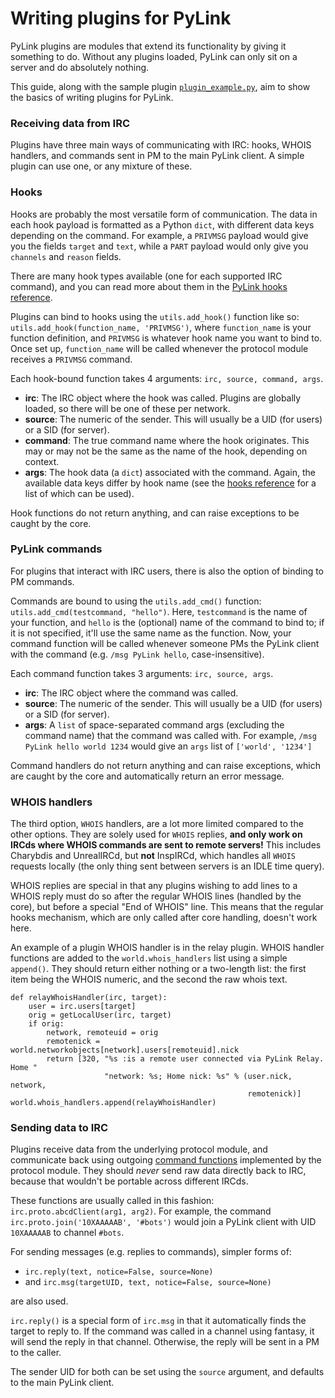 # Writing plugins for PyLink

PyLink plugins are modules that extend its functionality by giving it something to do. Without any plugins loaded, PyLink can only sit on a server and do absolutely nothing.

This guide, along with the sample plugin [`plugin_example.py`](plugin_example.py), aim to show the basics of writing plugins for PyLink.

### Receiving data from IRC

Plugins have three main ways of communicating with IRC: hooks, WHOIS handlers, and commands sent in PM to the main PyLink client. A simple plugin can use one, or any mixture of these.

### Hooks

Hooks are probably the most versatile form of communication. The data in each hook payload is formatted as a Python `dict`, with different data keys depending on the command.
For example, a `PRIVMSG` payload would give you the fields `target` and `text`, while a `PART` payload would only give you `channels` and `reason` fields.

There are many hook types available (one for each supported IRC command), and you can read more about them in the [PyLink hooks reference](hooks-reference.md).

Plugins can bind to hooks using the `utils.add_hook()` function like so: `utils.add_hook(function_name, 'PRIVMSG')`, where `function_name` is your function definition, and `PRIVMSG` is whatever hook name you want to bind to. Once set up, `function_name` will be called whenever the protocol module receives a `PRIVMSG` command.

Each hook-bound function takes 4 arguments: `irc, source, command, args`.
- **irc**: The IRC object where the hook was called. Plugins are globally loaded, so there will be one of these per network.
- **source**: The numeric of the sender. This will usually be a UID (for users) or a SID (for server).
- **command**: The true command name where the hook originates. This may or may not be the same as the name of the hook, depending on context.
- **args**: The hook data (a `dict`) associated with the command. Again, the available data keys differ by hook name
(see the [hooks reference](hooks-reference.md) for a list of which can be used).

Hook functions do not return anything, and can raise exceptions to be caught by the core.

### PyLink commands

For plugins that interact with IRC users, there is also the option of binding to PM commands.

Commands are bound to using the `utils.add_cmd()` function: `utils.add_cmd(testcommand, "hello")`. Here, `testcommand` is the name of your function, and `hello` is the (optional) name of the command to bind to; if it is not specified, it'll use the same name as the function.
Now, your command function will be called whenever someone PMs the PyLink client with the command (e.g. `/msg PyLink hello`, case-insensitive).

Each command function takes 3 arguments: `irc, source, args`.
- **irc**: The IRC object where the command was called.
- **source**: The numeric of the sender. This will usually be a UID (for users) or a SID (for server).
- **args**: A `list` of space-separated command args (excluding the command name) that the command was called with. For example, `/msg PyLink hello world 1234` would give an `args` list of `['world', '1234']`

Command handlers do not return anything and can raise exceptions, which are caught by the core and automatically return an error message.

### WHOIS handlers

The third option, `WHOIS` handlers, are a lot more limited compared to the other options. They are solely used for `WHOIS` replies, **and only work on IRCds where WHOIS commands are sent to remote servers!** This includes Charybdis and UnrealIRCd, but **not** InspIRCd, which handles all `WHOIS` requests locally (the only thing sent between servers is an IDLE time query).

WHOIS replies are special in that any plugins wishing to add lines to a WHOIS reply must do so after the regular WHOIS lines (handled by the core), but before a special "End of WHOIS" line. This means that the regular hooks mechanism, which are only called after core handling, doesn't work here.

An example of a plugin WHOIS handler is in the relay plugin. WHOIS handler functions are added to the `world.whois_handlers` list using a simple `append()`. They should return either nothing or a two-length list: the first item being the WHOIS numeric, and the second the raw whois text.

```
def relayWhoisHandler(irc, target):
    user = irc.users[target]
    orig = getLocalUser(irc, target)
    if orig:
        network, remoteuid = orig
        remotenick = world.networkobjects[network].users[remoteuid].nick
        return [320, "%s :is a remote user connected via PyLink Relay. Home "
                     "network: %s; Home nick: %s" % (user.nick, network,
                                                     remotenick)]
world.whois_handlers.append(relayWhoisHandler)
```

### Sending data to IRC

Plugins receive data from the underlying protocol module, and communicate back using outgoing [command functions](pmodule-spec.md) implemented by the protocol module. They should *never* send raw data directly back to IRC, because that wouldn't be portable across different IRCds.

These functions are usually called in this fashion: `irc.proto.abcdClient(arg1, arg2)`. For example, the command `irc.proto.join('10XAAAAAB', '#bots')` would join a PyLink client with UID `10XAAAAAB` to channel `#bots`.

For sending messages (e.g. replies to commands), simpler forms of:

- `irc.reply(text, notice=False, source=None)`
- and `irc.msg(targetUID, text, notice=False, source=None)`

are also used.

`irc.reply()` is a special form of `irc.msg` in that it automatically finds the target to reply to. If the command was called in a channel using fantasy, it will send the reply in that channel. Otherwise, the reply will be sent in a PM to the caller.

The sender UID for both can be set using the `source` argument, and defaults to the main PyLink client.
